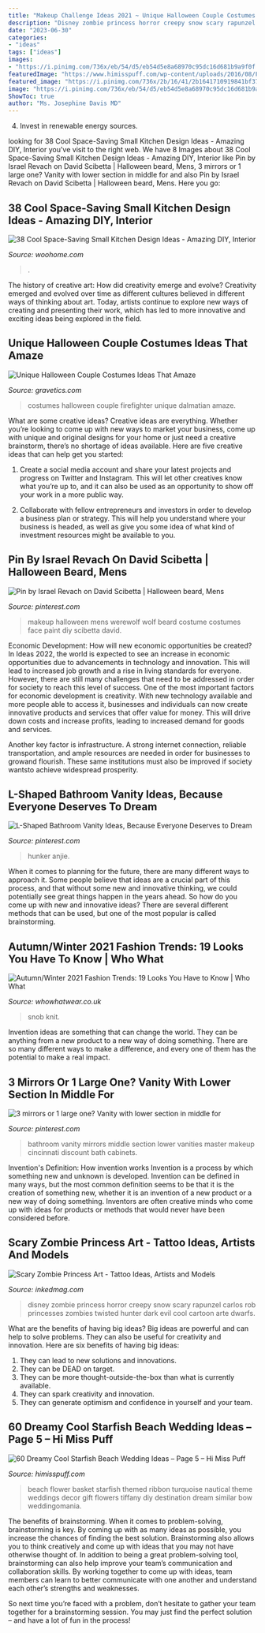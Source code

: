 ```yaml
---
title: "Makeup Challenge Ideas 2021 ~ Unique Halloween Couple Costumes Ideas That Amaze"
description: "Disney zombie princess horror creepy snow scary rapunzel carlos rob princesses zombies twisted hunter dark evil cool cartoon arte dwarfs"
date: "2023-06-30"
categories:
- "ideas"
tags: ["ideas"]
images:
- "https://i.pinimg.com/736x/eb/54/d5/eb54d5e8a68970c95dc16d681b9a9f0f.jpg"
featuredImage: "https://www.himisspuff.com/wp-content/uploads/2016/08/Flower-girl-basket-for-beach-wedding-with-turquoise-ribbon.jpg"
featured_image: "https://i.pinimg.com/736x/2b/16/41/2b1641710919841bf3782cb844a5ba0d.jpg"
image: "https://i.pinimg.com/736x/eb/54/d5/eb54d5e8a68970c95dc16d681b9a9f0f.jpg"
ShowToc: true
author: "Ms. Josephine Davis MD"
---
```



4. Invest in renewable energy sources. 

	

		
looking for 38 Cool Space-Saving Small Kitchen Design Ideas - Amazing DIY, Interior you've visit to the right web. We have 8 Images about 38 Cool Space-Saving Small Kitchen Design Ideas - Amazing DIY, Interior like Pin by Israel Revach on David Scibetta | Halloween beard, Mens, 3 mirrors or 1 large one? Vanity with lower section in middle for and also Pin by Israel Revach on David Scibetta | Halloween beard, Mens. Here you go:
		
    
## 38 Cool Space-Saving Small Kitchen Design Ideas - Amazing DIY, Interior

<img loading=lazy src="https://www.woohome.com/wp-content/uploads/2014/11/small-kitchen-design-10.jpg" onerror="this.onerror=null;this.src='https://tse1.mm.bing.net/th?id=OIP.sYzvUvaIxbUYGEXPxbkgRgHaJ4&amp;pid=15.1';" alt="38 Cool Space-Saving Small Kitchen Design Ideas - Amazing DIY, Interior">

_Source: woohome.com_

>. 

	

The history of creative art: How did creativity emerge and evolve?
Creativity emerged and evolved over time as different cultures believed in different ways of thinking about art. Today, artists continue to explore new ways of creating and presenting their work, which has led to more innovative and exciting ideas being explored in the field.

    
## Unique Halloween Couple Costumes Ideas That Amaze

<img loading=lazy src="https://www.gravetics.com/wp-content/uploads/2017/07/Dalmatian-Firefighter.jpg" onerror="this.onerror=null;this.src='https://tse2.mm.bing.net/th?id=OIP.2GyKmF6GvnY-WS6n4MIymwHaJ4&amp;pid=15.1';" alt="Unique Halloween Couple Costumes Ideas That Amaze">

_Source: gravetics.com_

>costumes halloween couple firefighter unique dalmatian amaze. 

	

What are some creative ideas?
Creative ideas are everything. Whether you’re looking to come up with new ways to market your business, come up with unique and original designs for your home or just need a creative brainstorm, there’s no shortage of ideas available. Here are five creative ideas that can help get you started:
1. Create a social media account and share your latest projects and progress on Twitter and Instagram. This will let other creatives know what you’re up to, and it can also be used as an opportunity to show off your work in a more public way.

2. Collaborate with fellow entrepreneurs and investors in order to develop a business plan or strategy. This will help you understand where your business is headed, as well as give you some idea of what kind of investment resources might be available to you.


    
## Pin By Israel Revach On David Scibetta | Halloween Beard, Mens

<img loading=lazy src="https://i.pinimg.com/736x/eb/54/d5/eb54d5e8a68970c95dc16d681b9a9f0f.jpg" onerror="this.onerror=null;this.src='https://tse4.mm.bing.net/th?id=OIP.QSjzyLtD0qx0xDGWGqi-aQHaM8&amp;pid=15.1';" alt="Pin by Israel Revach on David Scibetta | Halloween beard, Mens">

_Source: pinterest.com_

>makeup halloween mens werewolf wolf beard costume costumes face paint diy scibetta david. 

	

Economic Development: How will new economic opportunities be created?
In Ideas 2022, the world is expected to see an increase in economic opportunities due to advancements in technology and innovation. This will lead to increased job growth and a rise in living standards for everyone. However, there are still many challenges that need to be addressed in order for society to reach this level of success. 
One of the most important factors for economic development is creativity. With new technology available and more people able to access it, businesses and individuals can now create innovative products and services that offer value for money. This will drive down costs and increase profits, leading to increased demand for goods and services.

Another key factor is infrastructure. A strong internet connection, reliable transportation, and ample resources are needed in order for businesses to growand flourish. These same institutions must also be improved if society wantsto achieve widespread prosperity.

    
## L-Shaped Bathroom Vanity Ideas, Because Everyone Deserves To Dream

<img loading=lazy src="https://i.pinimg.com/736x/ec/a4/bb/eca4bb621d1e70fbd1f948eb86d75a27.jpg" onerror="this.onerror=null;this.src='https://tse4.mm.bing.net/th?id=OIP.FMgbNgmuR-ObRO3kulg_0QHaLH&amp;pid=15.1';" alt="L-Shaped Bathroom Vanity Ideas, Because Everyone Deserves to Dream">

_Source: pinterest.com_

>hunker anjie. 

	

When it comes to planning for the future, there are many different ways to approach it. Some people believe that ideas are a crucial part of this process, and that without some new and innovative thinking, we could potentially see great things happen in the years ahead. So how do you come up with new and innovative ideas? There are several different methods that can be used, but one of the most popular is called brainstorming.

    
## Autumn/Winter 2021 Fashion Trends: 19 Looks You Have To Know | Who What

<img loading=lazy src="https://cdn.cliqueinc.com/posts/293200/autumn-winter-2021-fashion-trends-293200-1621423909898-promo.700x0c.jpg" onerror="this.onerror=null;this.src='https://tse1.mm.bing.net/th?id=OIP.u8Mg5E021k7R99MUfobAxQHaJ3&amp;pid=15.1';" alt="Autumn/Winter 2021 Fashion Trends: 19 Looks You Have to Know | Who What">

_Source: whowhatwear.co.uk_

>snob knit. 

	

Invention ideas are something that can change the world. They can be anything from a new product to a new way of doing something. There are so many different ways to make a difference, and every one of them has the potential to make a real impact.

    
## 3 Mirrors Or 1 Large One? Vanity With Lower Section In Middle For

<img loading=lazy src="https://i.pinimg.com/736x/2b/16/41/2b1641710919841bf3782cb844a5ba0d.jpg" onerror="this.onerror=null;this.src='https://tse3.mm.bing.net/th?id=OIP.Y12gztQJaJKJTr013Rn2qwHaKz&amp;pid=15.1';" alt="3 mirrors or 1 large one? Vanity with lower section in middle for">

_Source: pinterest.com_

>bathroom vanity mirrors middle section lower vanities master makeup cincinnati discount bath cabinets. 

	

Invention's Definition: How invention works
Invention is a process by which something new and unknown is developed. Invention can be defined in many ways, but the most common definition seems to be that it is the creation of something new, whether it is an invention of a new product or a new way of doing something. Inventors are often creative minds who come up with ideas for products or methods that would never have been considered before.

    
## Scary Zombie Princess Art - Tattoo Ideas, Artists And Models

<img loading=lazy src="https://www.inkedmag.com/.image/t_share/MTU5MDMyNzkxNjg4MzU3NjU2/rob-carlos-6.jpg" onerror="this.onerror=null;this.src='https://tse3.mm.bing.net/th?id=OIP.ZIPe2qUJkgkx8W61Co17cwHaJl&amp;pid=15.1';" alt="Scary Zombie Princess Art - Tattoo Ideas, Artists and Models">

_Source: inkedmag.com_

>disney zombie princess horror creepy snow scary rapunzel carlos rob princesses zombies twisted hunter dark evil cool cartoon arte dwarfs. 

	

What are the benefits of having big ideas?
Big ideas are powerful and can help to solve problems. They can also be useful for creativity and innovation. Here are six benefits of having big ideas: 
1. They can lead to new solutions and innovations.
2. They can be DEAD on target.
3. They can be more thought-outside-the-box than what is currently available.
4. They can spark creativity and innovation. 
5. They can generate optimism and confidence in yourself and your team.

    
## 60 Dreamy Cool Starfish Beach Wedding Ideas – Page 5 – Hi Miss Puff

<img loading=lazy src="https://www.himisspuff.com/wp-content/uploads/2016/08/Flower-girl-basket-for-beach-wedding-with-turquoise-ribbon.jpg" onerror="this.onerror=null;this.src='https://tse4.mm.bing.net/th?id=OIP.XqynaRlssWcB6x9EJLiy5wHaJ4&amp;pid=15.1';" alt="60 Dreamy Cool Starfish Beach Wedding Ideas – Page 5 – Hi Miss Puff">

_Source: himisspuff.com_

>beach flower basket starfish themed ribbon turquoise nautical theme weddings decor gift flowers tiffany diy destination dream similar bow weddingomania. 

	

The benefits of brainstorming.
When it comes to problem-solving, brainstorming is key. By coming up with as many ideas as possible, you increase the chances of finding the best solution. Brainstorming also allows you to think creatively and come up with ideas that you may not have otherwise thought of.
In addition to being a great problem-solving tool, brainstorming can also help improve your team’s communication and collaboration skills. By working together to come up with ideas, team members can learn to better communicate with one another and understand each other’s strengths and weaknesses.

So next time you’re faced with a problem, don’t hesitate to gather your team together for a brainstorming session. You may just find the perfect solution – and have a lot of fun in the process!

